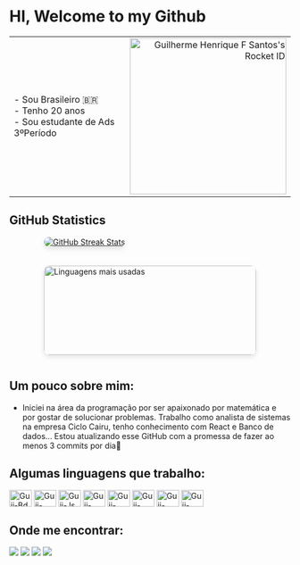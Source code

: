 # HI, Welcome to my Github 

<table width="100%" border="0">
  <tr>
    <td style="vertical-align: middle;">
      - Sou Brasileiro 🇧🇷 <br>
      - Tenho 20 anos <br>
      - Sou estudante de Ads 3ºPeríodo
    </td>
    <td style="text-align: right; vertical-align: middle;">
      <a href="https://app.rocketseat.com.br/me/guiihenriiq"><img src="https://app.rocketseat.com.br/api/rocketid/share?slug=guiihenriiq&type=card" width="280" alt="Guilherme Henrique F Santos's Rocket ID"/></a>
    </td>
  </tr>
</table>

## **GitHub Statistics**

<div style="display: flex; justify-content: center; align-items: flex-start; gap: 20px">
  <!-- GitHub Stats -->
  <div style="display: flex; flex-direction: column; gap: 20px">

<a href="https://github.com/Guiihenriiq" target="_blank">
  <img
    src="https://github-readme-streak-stats.herokuapp.com/?user=Guiihenriiq&theme=dark"
    alt="GitHub Streak Stats"
style="max-width: 100%; border-radius: 10px; box-shadow: 0 4px 8px rgba(0, 0, 0, 0.1);"  />
</a>

  <img
    src="https://github-readme-stats.vercel.app/api/top-langs/?username=Guiihenriiq&langs_count=7&theme=dark&hide_langs_below=1&layout=compact"
    alt="Linguagens mais usadas"
    height="160"
    width="380"
    style="max-width: 100%; border-radius: 10px; box-shadow: 0 4px 8px rgba(0, 0, 0, 0.1);"
  />
  </div>
</div>

##

## Um pouco sobre mim:
- Iniciei na área da programação por ser apaixonado por matemática e por gostar de solucionar problemas. Trabalho como analista de sistemas na empresa Ciclo Cairu, tenho conhecimento com React e Banco de dados... Estou atualizando esse GitHub com a promessa de fazer ao menos 3 commits por dia🚦	

##

## Algumas linguagens que trabalho: 
<div>
  <img align="center" alt="Guii-Bd" height="30" width="40" src="https://cdn.jsdelivr.net/gh/devicons/devicon@latest/icons/sqldeveloper/sqldeveloper-original.svg" />
  <img align="center" alt="Guii-Node" height="30" width="40" src="https://cdn.jsdelivr.net/gh/devicons/devicon@latest/icons/nodejs/nodejs-original-wordmark.svg" />
  <img align="center" alt="Guii-Js" height="30" width="40" src="https://cdn.jsdelivr.net/gh/devicons/devicon@latest/icons/javascript/javascript-original.svg"/>
  <img align="center" alt="Guii-Html" height="30" width="40" src="https://cdn.jsdelivr.net/gh/devicons/devicon@latest/icons/html5/html5-original.svg" />
  <img align="center" alt="Guii-Css" height="30" width="40" src="https://cdn.jsdelivr.net/gh/devicons/devicon@latest/icons/css3/css3-original.svg" />
  <img align="center" alt="Guii-Vue" height="30" width="40" src="https://cdn.jsdelivr.net/gh/devicons/devicon@latest/icons/vuejs/vuejs-original.svg" />
  <img align="center" alt="Guii-Vue" height="30" width="40" src="https://cdn.jsdelivr.net/gh/devicons/devicon@latest/icons/quasar/quasar-original-wordmark.svg" />
  <img align="center" alt="Guii-Linux" height="30" width="40" src="https://cdn.jsdelivr.net/gh/devicons/devicon@latest/icons/linux/linux-original.svg"/>
</div>

## Onde me encontrar: 
<div> 
  <a href="https://www.instagram.com/guii.henriiq/#" target="_blank"><img src="https://img.shields.io/badge/-Instagram-%23E4405F?style=for-the-badge&logo=instagram&logoColor=white" target="_blank"></a>
  <a href="https://discord.com/channels/@me" target="_blank"><img src="https://img.shields.io/badge/Discord-7289DA?style=for-the-badge&logo=discord&logoColor=white" target="_blank"></a> 
  <a href="mailto:henri3985@gmail.com"><img src="https://img.shields.io/badge/-Gmail-%23333?style=for-the-badge&logo=gmail&logoColor=white" target="_blank"></a>
  <a href="https://linkedin.com/in/guilherme-henrique-ferreira-santos-9706b32b7/" target="_blank"><img src="https://img.shields.io/badge/-LinkedIn-%230077B5?style=for-the-badge&logo=linkedin&logoColor=white" target="_blank"></a> 
</div>
